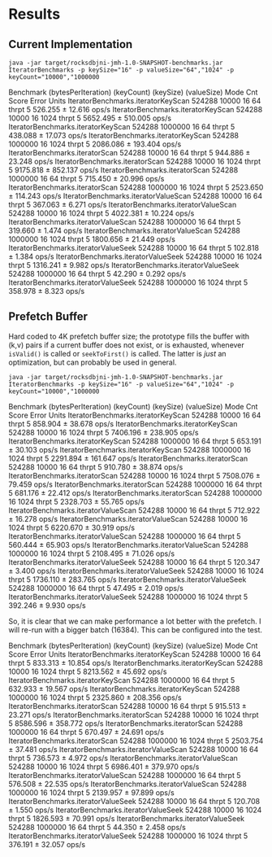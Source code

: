 # Results

## Current Implementation

```
java -jar target/rocksdbjni-jmh-1.0-SNAPSHOT-benchmarks.jar IteratorBenchmarks -p keySize="16" -p valueSize="64","1024" -p keyCount="10000","1000000
```

Benchmark                             (bytesPerIteration)  (keyCount)  (keySize)  (valueSize)   Mode  Cnt     Score     Error  Units
IteratorBenchmarks.iteratorKeyScan                 524288       10000         16           64  thrpt    5   526.255 ±  12.616  ops/s
IteratorBenchmarks.iteratorKeyScan                 524288       10000         16         1024  thrpt    5  5652.495 ± 510.005  ops/s
IteratorBenchmarks.iteratorKeyScan                 524288     1000000         16           64  thrpt    5   438.088 ±  17.073  ops/s
IteratorBenchmarks.iteratorKeyScan                 524288     1000000         16         1024  thrpt    5  2086.086 ± 193.404  ops/s
IteratorBenchmarks.iteratorScan                    524288       10000         16           64  thrpt    5   944.886 ±  23.248  ops/s
IteratorBenchmarks.iteratorScan                    524288       10000         16         1024  thrpt    5  9175.818 ± 852.137  ops/s
IteratorBenchmarks.iteratorScan                    524288     1000000         16           64  thrpt    5   715.450 ±  20.996  ops/s
IteratorBenchmarks.iteratorScan                    524288     1000000         16         1024  thrpt    5  2523.650 ± 114.243  ops/s
IteratorBenchmarks.iteratorValueScan               524288       10000         16           64  thrpt    5   367.063 ±   6.271  ops/s
IteratorBenchmarks.iteratorValueScan               524288       10000         16         1024  thrpt    5  4022.381 ±  10.224  ops/s
IteratorBenchmarks.iteratorValueScan               524288     1000000         16           64  thrpt    5   319.660 ±   1.474  ops/s
IteratorBenchmarks.iteratorValueScan               524288     1000000         16         1024  thrpt    5  1800.656 ±  21.449  ops/s
IteratorBenchmarks.iteratorValueSeek               524288       10000         16           64  thrpt    5   102.818 ±   1.384  ops/s
IteratorBenchmarks.iteratorValueSeek               524288       10000         16         1024  thrpt    5  1316.241 ±   9.982  ops/s
IteratorBenchmarks.iteratorValueSeek               524288     1000000         16           64  thrpt    5    42.290 ±   0.292  ops/s
IteratorBenchmarks.iteratorValueSeek               524288     1000000         16         1024  thrpt    5   358.978 ±   8.323  ops/s

## Prefetch Buffer

Hard coded to 4K prefetch buffer size; the prototype fills the buffer with (k,v) pairs if a current buffer does not exist, or is exhausted,
whenever `isValid()` is called or `seekToFirst()` is called. The latter is *just* an optimization, but can probably be used in general.
```
java -jar target/rocksdbjni-jmh-1.0-SNAPSHOT-benchmarks.jar IteratorBenchmarks -p keySize="16" -p valueSize="64","1024" -p keyCount="10000","1000000
```
Benchmark                             (bytesPerIteration)  (keyCount)  (keySize)  (valueSize)   Mode  Cnt     Score     Error  Units
IteratorBenchmarks.iteratorKeyScan                 524288       10000         16           64  thrpt    5   858.904 ±  38.678  ops/s
IteratorBenchmarks.iteratorKeyScan                 524288       10000         16         1024  thrpt    5  7406.196 ± 238.905  ops/s
IteratorBenchmarks.iteratorKeyScan                 524288     1000000         16           64  thrpt    5   653.191 ±  30.103  ops/s
IteratorBenchmarks.iteratorKeyScan                 524288     1000000         16         1024  thrpt    5  2291.894 ± 161.647  ops/s
IteratorBenchmarks.iteratorScan                    524288       10000         16           64  thrpt    5   910.780 ±  38.874  ops/s
IteratorBenchmarks.iteratorScan                    524288       10000         16         1024  thrpt    5  7508.076 ±  79.459  ops/s
IteratorBenchmarks.iteratorScan                    524288     1000000         16           64  thrpt    5   681.176 ±  22.412  ops/s
IteratorBenchmarks.iteratorScan                    524288     1000000         16         1024  thrpt    5  2328.703 ±  55.765  ops/s
IteratorBenchmarks.iteratorValueScan               524288       10000         16           64  thrpt    5   712.922 ±  16.278  ops/s
IteratorBenchmarks.iteratorValueScan               524288       10000         16         1024  thrpt    5  6220.670 ±  30.919  ops/s
IteratorBenchmarks.iteratorValueScan               524288     1000000         16           64  thrpt    5   560.444 ±  65.903  ops/s
IteratorBenchmarks.iteratorValueScan               524288     1000000         16         1024  thrpt    5  2108.495 ±  71.026  ops/s
IteratorBenchmarks.iteratorValueSeek               524288       10000         16           64  thrpt    5   120.347 ±   3.400  ops/s
IteratorBenchmarks.iteratorValueSeek               524288       10000         16         1024  thrpt    5  1736.110 ± 283.765  ops/s
IteratorBenchmarks.iteratorValueSeek               524288     1000000         16           64  thrpt    5    47.495 ±   2.019  ops/s
IteratorBenchmarks.iteratorValueSeek               524288     1000000         16         1024  thrpt    5   392.246 ±   9.930  ops/s

So, it is clear that we can make performance a lot better with the prefetch.
I will re-run with a bigger batch (16384). This can be configured into the test.

Benchmark                             (bytesPerIteration)  (keyCount)  (keySize)  (valueSize)   Mode  Cnt     Score     Error  Units
IteratorBenchmarks.iteratorKeyScan                 524288       10000         16           64  thrpt    5   833.313 ±  10.854  ops/s
IteratorBenchmarks.iteratorKeyScan                 524288       10000         16         1024  thrpt    5  8213.562 ±  45.692  ops/s
IteratorBenchmarks.iteratorKeyScan                 524288     1000000         16           64  thrpt    5   632.933 ±  19.567  ops/s
IteratorBenchmarks.iteratorKeyScan                 524288     1000000         16         1024  thrpt    5  2325.860 ± 208.356  ops/s
IteratorBenchmarks.iteratorScan                    524288       10000         16           64  thrpt    5   915.513 ±  23.271  ops/s
IteratorBenchmarks.iteratorScan                    524288       10000         16         1024  thrpt    5  8586.596 ± 358.772  ops/s
IteratorBenchmarks.iteratorScan                    524288     1000000         16           64  thrpt    5   670.497 ±  24.691  ops/s
IteratorBenchmarks.iteratorScan                    524288     1000000         16         1024  thrpt    5  2503.754 ±  37.481  ops/s
IteratorBenchmarks.iteratorValueScan               524288       10000         16           64  thrpt    5   736.573 ±   4.972  ops/s
IteratorBenchmarks.iteratorValueScan               524288       10000         16         1024  thrpt    5  6986.401 ± 379.970  ops/s
IteratorBenchmarks.iteratorValueScan               524288     1000000         16           64  thrpt    5   576.508 ±  22.535  ops/s
IteratorBenchmarks.iteratorValueScan               524288     1000000         16         1024  thrpt    5  2139.957 ±  97.899  ops/s
IteratorBenchmarks.iteratorValueSeek               524288       10000         16           64  thrpt    5   120.708 ±   1.550  ops/s
IteratorBenchmarks.iteratorValueSeek               524288       10000         16         1024  thrpt    5  1826.593 ±  70.991  ops/s
IteratorBenchmarks.iteratorValueSeek               524288     1000000         16           64  thrpt    5    44.350 ±   2.458  ops/s
IteratorBenchmarks.iteratorValueSeek               524288     1000000         16         1024  thrpt    5   376.191 ±  32.057  ops/s



